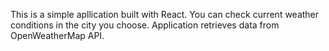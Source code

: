 This is a simple apllication  built with React. You can check current weather conditions in the city you choose. Application retrieves data from OpenWeatherMap API.
